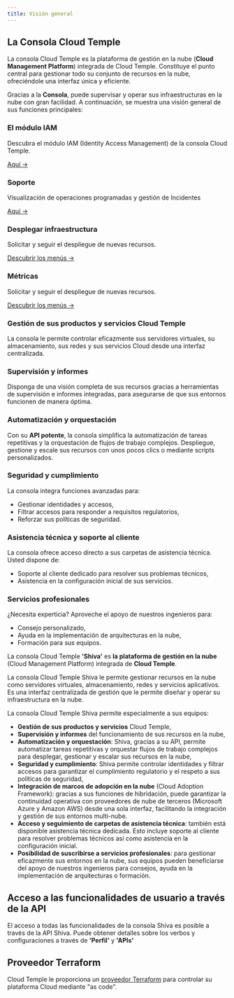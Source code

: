 ```yaml
---
title: Visión general
---
```



## La Consola Cloud Temple

La consola Cloud Temple es la plataforma de gestión en la nube (**Cloud Management Platform**) integrada de Cloud Temple. Constituye el punto central para gestionar todo su conjunto de recursos en la nube, ofreciéndole una interfaz única y eficiente.

Gracias a la **Consola**, puede supervisar y operar sus infraestructuras en la nube con gran facilidad. A continuación, se muestra una visión general de sus funciones principales:

<div class="card-grid">
  <div class="card">
    <h3>El módulo IAM</h3>
    <p>Descubra el módulo IAM (Identity Access Management) de la consola Cloud Temple.</p>
    <a href="console/iam" class="card-link">Aquí &rarr;</a>
  </div>

  <div class="card">
    <h3>Soporte</h3>
    <p>Visualización de operaciones programadas y gestión de Incidentes</p>
    <a href="console/status" class="card-link">Aquí &rarr;</a>
  </div>

  <div class="card">
    <h3>Desplegar infraestructura</h3>
    <p>Solicitar y seguir el despliegue de nuevas recursos.</p>
    <a href="console/orders" class="card-link">Descubrir los menús &rarr;</a>
  </div>

  <div class="card">
    <h3>Métricas</h3>
    <p>Solicitar y seguir el despliegue de nuevas recursos.</p>
    <a href="console/metrics/concepts" class="card-link">Descubrir los menús &rarr;</a>
  </div>
</div>

### Gestión de sus productos y servicios Cloud Temple

La consola le permite controlar eficazmente sus servidores virtuales, su almacenamiento, sus redes y sus servicios Cloud desde una interfaz centralizada.

### Supervisión y informes

Disponga de una visión completa de sus recursos gracias a herramientas de supervisión e informes integradas, para asegurarse de que sus entornos funcionen de manera óptima.

### Automatización y orquestación

Con su **API potente**, la consola simplifica la automatización de tareas repetitivas y la orquestación de flujos de trabajo complejos. Despliegue, gestione y escale sus recursos con unos pocos clics o mediante scripts personalizados.

### Seguridad y cumplimiento

La consola integra funciones avanzadas para:

- Gestionar identidades y accesos,
- Filtrar accesos para responder a requisitos regulatorios,
- Reforzar sus políticas de seguridad.

### Asistencia técnica y soporte al cliente

La consola ofrece acceso directo a sus carpetas de asistencia técnica. Usted dispone de:

- Soporte al cliente dedicado para resolver sus problemas técnicos,
- Asistencia en la configuración inicial de sus servicios.

### Servicios profesionales

¿Necesita experticia? Aproveche el apoyo de nuestros ingenieros para:

- Consejo personalizado,
- Ayuda en la implementación de arquitecturas en la nube,
- Formación para sus equipos.

La consola Cloud Temple **'Shiva'** es **la plataforma de gestión en la nube** (Cloud Management Platform) integrada de **Cloud Temple**.

La consola Cloud Temple Shiva le permite gestionar recursos en la nube como servidores virtuales, almacenamiento, redes y servicios aplicativos.
Es una interfaz centralizada de gestión que le permite diseñar y operar su infraestructura en la nube.

La consola Cloud Temple Shiva permite especialmente a sus equipos:

- **Gestión de sus productos y servicios** Cloud Temple,
- **Supervisión y informes** del funcionamiento de sus recursos en la nube,
- **Automatización y orquestación**: Shiva, gracias a su API, permite automatizar tareas repetitivas y orquestar flujos de trabajo complejos para desplegar, gestionar y escalar sus recursos en la nube,
- **Seguridad y cumplimiento**: Shiva permite controlar identidades y filtrar accesos para garantizar el cumplimiento regulatorio y el respeto a sus políticas de seguridad,
- **Integración de marcos de adopción en la nube** (Cloud Adoption Framework): gracias a sus funciones de hibridación, puede garantizar la continuidad operativa con proveedores de nube de terceros (Microsoft Azure y Amazon AWS) desde una sola interfaz, facilitando la integración y gestión de sus entornos multi-nube.
- **Acceso y seguimiento de carpetas de asistencia técnica**: también está disponible asistencia técnica dedicada. Esto incluye soporte al cliente para resolver problemas técnicos así como asistencia en la configuración inicial.
- **Posibilidad de suscribirse a servicios profesionales**: para gestionar eficazmente sus entornos en la nube, sus equipos pueden beneficiarse del apoyo de nuestros ingenieros para consejos, ayuda en la implementación de arquitecturas o formación.

## Acceso a las funcionalidades de usuario a través de la API

El acceso a todas las funcionalidades de la consola Shiva es posible a través de la API Shiva.
Puede obtener detalles sobre los verbos y configuraciones a través de **'Perfil'** y **'APIs'**

## Proveedor Terraform

Cloud Temple le proporciona un [proveedor Terraform](https://registry.terraform.io/providers/Cloud-Temple/cloudtemple/latest) para controlar su plataforma Cloud mediante "as code".
